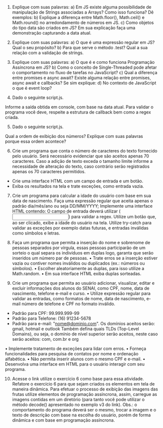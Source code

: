 1) Explique com suas palavras:
a) Em JS existe alguma possibilidade de manipulação de
Strings associadas a Arrays? Como isso funciona? Dê
exemplos:
b) Explique a diferença entre Math.floor(), Math.ceil() e
Math.round() no arredondamento de números em JS.
c) Como objetos do tipo data são criados em JS? Em sua
explicação faça uma demonstração capturando a data atual.

2) Explique com suas palavras:
a) O que é uma expressão regular em JS? Qual o seu
propósito?
b) Para que serve o método .test? Qual a sua relação com a
validação de strings.

3) Explique com suas palavras:
a) O que é e como funciona Programação Assíncrona em JS?
b) Como o conceito de Single-Threaded pode afetar o
comportamento no fluxo de tarefas no JavaScript?
c) Qual a diferença entre promises e async await? Existe
alguma relação entre promises, async await e callbacks? Se
sim explique:
d) No contexto de JavaScript o que é event loop?

4) Dado o seguinte script.js.

Informe a saída obtida em console, com base na data atual.
Para validar o programa você deve, respeite a estrutura de callback
bem como a regex criada.

5) Dado o seguinte script.js.

Qual a ordem de exibição dos números? Explique com suas palavras
porque essa ordem acontece?

6) Crie um programa que conta o número de caracteres do texto
fornecido pelo usuário. Será necessário evidenciar que são aceitos
apenas 70 caracteres.
Caso a adição de texto exceda o tamanho limite informe a
necessidade de alteração do texto, caso contrário serão registrados
apenas os 70 caracteres permitidos.
- Crie uma interface HTML com um campo de entrada e um botão.
- Exiba os resultados na tela e trate exceções, como entrada vazia.

7) Crie um programa para calcular a idade do usuário com base em
sua data de nascimento. Faça uma expressão regular que aceita
apenas o padrão dia/mês/ano ou seja DD/MM/YYYY;
Implemente uma interface HTML contendo:
O campo de entrada deverá utilizar (<input type="text">) para validar
a regex.
Utilize um botão que, ao ser clicado, exibe a idade do usuário na tela.
Utilize try-catch para validar as exceções por exemplo datas futuras,
e entradas inválidas como símbolos e letras.

8) Faça um programa que permita a inserção do nome e sobrenome
de pessoas separados por vírgula, essas pessoas participarão de um
sorteio o qual separa os indivíduos em duplas logo, garanta que
serão inseridos um número par de pessoas.
• Trate erros se a inserção estiver vazia ou contiver nomes
inválidos ou duplicados (ex.: números ou símbolos).
• Escolher aleatoriamente as duplas, para isso utilize a
Math.random.
• Em sua interface HTML exiba duplas sorteadas.

9) Crie um programa que permita ao usuário adicionar, visualizar,
editar e excluir informações dos alunos do SENAI, como CPF, nome,
data de nascimento, telefone e-mail e curso.
• Utilize expressão regular para validar as entradas, como
formatos de nome, data de nascimento, e-mail número de
telefone e CPF no formato inválido.
- Padrão para CPF: 99.999.999-99
- Padrão para Telefone: (16) 91234-5678
- Padrão para e-mail: "nome@dominio.com".
Os domínios aceitos serão: gmail, hotmail e outlook
Também defina quais TLDs (Top-Level Domains), ou seja, o
domínio de nível superior serão aceitos, neste caso serão aceitos:
com, com.br e org

• Implemente tratamento de exceções para lidar com erros.
• Forneça funcionalidades para pesquisa de contatos por nome
e ordenação alfabética.
• Não permita inserir alunos com o mesmo CPF e e-mail.
• Desenvolva uma interface em HTML para o usuário interagir
com seu programa.

10) Acesse o link utilize o exercício 6 como base para essa atividade.
Refatore o exercício 6 para que sejam criados os elementos em tela
de maneira dinâmica.
Para efetuar o processo de exibição das imagens das frutas utilize
elementos de programação assíncrona, assim, carregue as imagens
contidas em um diretório (para tanto você pode utilizar o método
decode() apresentado no exemplo v3 do link).
Obs.: o comportamento do programa deverá ser o mesmo, trocar a
imagem e o texto de descrição com base na escolha do usuário,
porém de forma dinâmica e com base em programação assíncrona.
